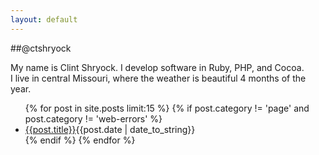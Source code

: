 ```yaml
---
layout: default
---
```


##@ctshryock

My name is Clint Shryock.  I develop software in Ruby, PHP, and Cocoa.  
I live in central Missouri, where the weather is beautiful 4 months of the year.  


<ul>
{% for post in site.posts limit:15 %}
    {% if post.category != 'page' and post.category != 'web-errors' %}
        <li><a href="{{post.url}}" data-pjax='#content'>{{post.title}}</a><span class="post-date-archive">{{post.date | date_to_string}} </span></li>
    {% endif %}
{% endfor %}
</ul>
